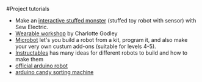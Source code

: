 #Project tutorials

* Make an [interactive stuffed monster](http://sewelectric.org/diy-projects/interactive-stuffed-monster/) (stuffed toy robot with sensor) with Sew Electric.
* [Wearable workshop](https://github.com/Godley/wearable_workshop) by Charlotte Godley
* [Microbot](http://mirobot.io/build/) let's you build a robot from a kit, program it, and also make your very own custum add-ons (suitable for levels 4-5).
* [Instructables](http://www.instructables.com/tag/type-id/category-technology/channel-robots/) has many ideas for different robots to build and how to make them
* [official arduino robot](http://arduino.cc/en/Guide/Robot)
* [arduino candy sorting machine](http://beta.ivc.no/wiki/index.php/Skittles_M%26M's_Sorting_Machine)
